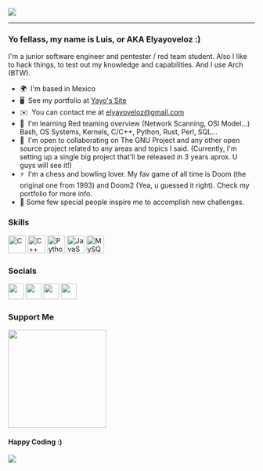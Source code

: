 ![](https://user-images.githubusercontent.com/74038190/225813708-98b745f2-7d22-48cf-9150-083f1b00d6c9.gif)

---

### Yo fellass, my name is Luis, or AKA Elyayoveloz :)

I'm a junior software engineer and pentester / red team student. Also I like to hack things, to test out my knowledge and capabilities. And I use Arch (BTW).

* 🌍  I'm based in Mexico
* 🖥️  See my portfolio at [Yayo's Site](http://its-yayo.github.io)
* ✉️  You can contact me at [elyayoveloz@gmail.com](mailto:elyayoveloz@gmail.com)
* 🧠  I'm learning Red teaming overview (Network Scanning, OSI Model...) Bash, OS Systems, Kernels, C/C++, Python, Rust, Perl, SQL...
* 🤝  I'm open to collaborating on The GNU Project and any other open source project related to any areas and topics I said. (Currently, I'm setting up a single big project that'll be released in 3 years aprox. U guys will see it!)
* ⚡  I'm a chess and bowling lover. My fav game of all time is Doom (the original one from 1993) and Doom2 (Yea, u guessed it right). Check my portfolio for more info.
* 🌹  Some few special people inspire me to accomplish new challenges.



### Skills


<p align="left">
<a href="https://docs.microsoft.com/en-us/cpp/?view=msvc-170" target="_blank" rel="noreferrer"><img src="https://raw.githubusercontent.com/danielcranney/readme-generator/main/public/icons/skills/c-colored.svg" width="36" height="36" alt="C" /></a>
<a href="https://docs.microsoft.com/en-us/cpp/?view=msvc-170" target="_blank" rel="noreferrer"><img src="https://raw.githubusercontent.com/danielcranney/readme-generator/main/public/icons/skills/cplusplus-colored.svg" width="36" height="36" alt="C++" /></a>
<a href="https://www.python.org/" target="_blank" rel="noreferrer"><img src="https://raw.githubusercontent.com/danielcranney/readme-generator/main/public/icons/skills/python-colored.svg" width="36" height="36" alt="Python" /></a>
<a href="https://developer.mozilla.org/en-US/docs/Web/JavaScript" target="_blank" rel="noreferrer"><img src="https://raw.githubusercontent.com/danielcranney/readme-generator/main/public/icons/skills/javascript-colored.svg" width="36" height="36" alt="JavaScript" /></a>
<a href="https://www.mysql.com/" target="_blank" rel="noreferrer"><img src="https://raw.githubusercontent.com/danielcranney/readme-generator/main/public/icons/skills/mysql-colored.svg" width="36" height="36" alt="MySQL" /></a>
</p>


### Socials

<p align="left"> <a href="https://www.github.com/its-yayo" target="_blank" rel="noreferrer"><img src="https://raw.githubusercontent.com/danielcranney/readme-generator/main/public/icons/socials/github.svg" width="32" height="32" /></a> <a href="https://www.linkedin.com/in/luis-de-león-a2b3bb245/" target="_blank" rel="noreferrer"><img src="https://raw.githubusercontent.com/danielcranney/readme-generator/main/public/icons/socials/linkedin.svg" width="32" height="32" /></a> <a href="https://www.stackoverflow.com/users/16699026/elyayoveloz" target="_blank" rel="noreferrer"><img src="https://raw.githubusercontent.com/danielcranney/readme-generator/main/public/icons/socials/stackoverflow.svg" width="32" height="32" /></a> <a href="https://www.twitter.com/elyayoveloz" target="_blank" rel="noreferrer"><img src="https://raw.githubusercontent.com/danielcranney/readme-generator/main/public/icons/socials/twitter.svg" width="32" height="32" /></a> 


### Support Me

<a href="https://www.buymeacoffee.com/elyayoveloz"><img src="https://cdn.buymeacoffee.com/buttons/v2/default-yellow.png" width="200" /></a>


#### Happy Coding :)



![](https://user-images.githubusercontent.com/74038190/229223156-0cbdaba9-3128-4d8e-8719-b6b4cf741b67.gif)



